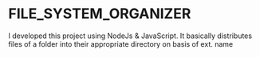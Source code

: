 # FILE_SYSTEM_ORGANIZER
I developed this project using NodeJs &amp; JavaScript. It basically distributes files of a folder into their appropriate directory on basis of ext. name
